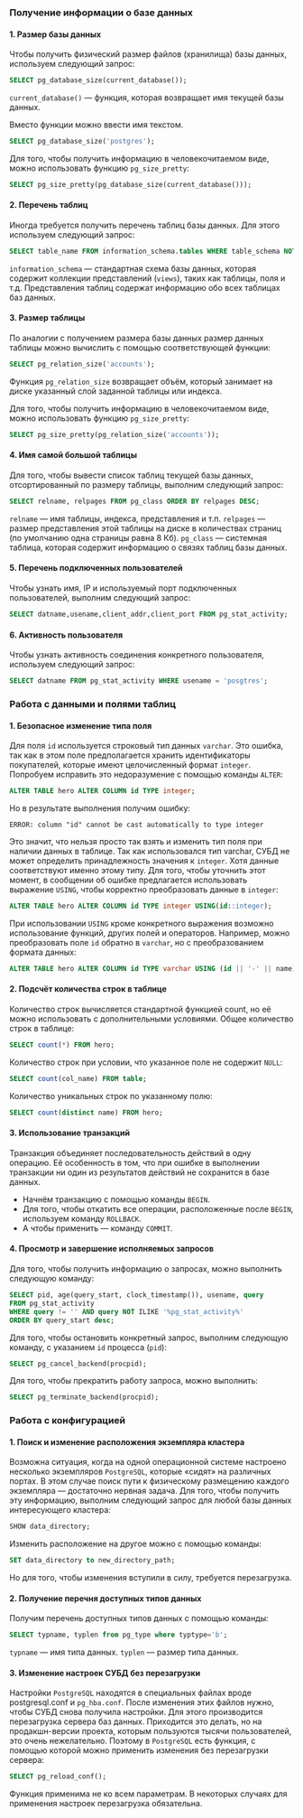 
### Получение информации о базе данных

#### 1. Размер базы данных

Чтобы получить физический размер файлов (хранилища) базы данных, используем следующий запрос:

```sql
SELECT pg_database_size(current_database());
```

`current_database()` — функция, которая возвращает имя текущей базы данных.

Вместо функции можно ввести имя текстом.

```sql
SELECT pg_database_size('postgres');
```

Для того, чтобы получить информацию в человекочитаемом виде, можно использовать функцию `pg_size_pretty`:

```sql
SELECT pg_size_pretty(pg_database_size(current_database()));
```

#### 2. Перечень таблиц

Иногда требуется получить перечень таблиц базы данных. Для этого используем следующий запрос:

```sql
SELECT table_name FROM information_schema.tables WHERE table_schema NOT IN ('information_schema','pg_catalog');
```

`information_schema` — стандартная схема базы данных, которая содержит коллекции представлений (`views`), таких как таблицы, поля и т.д. Представления таблиц содержат информацию обо всех таблицах баз данных.

#### 3. Размер таблицы

По аналогии с получением размера базы данных размер данных таблицы можно вычислить с помощью соответствующей функции:

```sql
SELECT pg_relation_size('accounts');
```

Функция `pg_relation_size` возвращает объём, который занимает на диске указанный слой заданной таблицы или индекса.

Для того, чтобы получить информацию в человекочитаемом виде, можно использовать функцию `pg_size_pretty`:

```sql
SELECT pg_size_pretty(pg_relation_size('accounts'));
```

#### 4. Имя самой большой таблицы

Для того, чтобы вывести список таблиц текущей базы данных, отсортированный по размеру таблицы, выполним следующий запрос:

```sql
SELECT relname, relpages FROM pg_class ORDER BY relpages DESC;
```

`relname` — имя таблицы, индекса, представления и т.п.
`relpages` — размер представления этой таблицы на диске в количествах страниц (по умолчанию одна страницы равна 8 Кб).
`pg_class` — системная таблица, которая содержит информацию о связях таблиц базы данных.

#### 5. Перечень подключенных пользователей

Чтобы узнать имя, IP и используемый порт подключенных пользователей, выполним следующий запрос:

```sql
SELECT datname,usename,client_addr,client_port FROM pg_stat_activity;
```

#### 6. Активность пользователя

Чтобы узнать активность соединения конкретного пользователя, используем следующий запрос:

```sql
SELECT datname FROM pg_stat_activity WHERE usename = 'posgtres';
```

### Работа с данными и полями таблиц

#### 1. Безопасное изменение типа поля
Для поля `id` используется строковый тип данных `varchar`. Это ошибка, так как в этом поле предполагается хранить идентификаторы покупателей, которые имеют целочисленный формат `integer`. Попробуем исправить это недоразумение с помощью команды `ALTER`:

```sql
ALTER TABLE hero ALTER COLUMN id TYPE integer;
```

Но в результате выполнения получим ошибку:

```
ERROR: column "id" cannot be cast automatically to type integer
```

Это значит, что нельзя просто так взять и изменить тип поля при наличии данных в таблице. Так как использовался тип varchar, СУБД не может определить принадлежность значения к `integer`. Хотя данные соответствуют именно этому типу. Для того, чтобы уточнить этот момент, в сообщении об ошибке предлагается использовать выражение `USING`, чтобы корректно преобразовать данные в `integer`:

```sql
ALTER TABLE hero ALTER COLUMN id TYPE integer USING(id::integer);
```

При использовании `USING` кроме конкретного выражения возможно использование функций, других полей и операторов. Например, можно преобразовать поле `id` обратно в `varchar`, но с преобразованием формата данных:

```sql
ALTER TABLE hero ALTER COLUMN id TYPE varchar USING (id || '-' || name);
```

#### 2. Подсчёт количества строк в таблице
Количество строк вычисляется стандартной функцией count, но её можно использовать с дополнительными условиями. Общее количество строк в таблице:

```sql
SELECT count(*) FROM hero;
```

Количество строк при условии, что указанное поле не содержит `NULL`:

```sql
SELECT count(col_name) FROM table;
```

Количество уникальных строк по указанному полю:

```sql
SELECT count(distinct name) FROM hero;
```

#### 3. Использование транзакций
Транзакция объединяет последовательность действий в одну операцию. Её особенность в том, что при ошибке в выполнении транзакции ни один из результатов действий не сохранится в базе данных.

- Начнём транзакцию с помощью команды `BEGIN`.
- Для того, чтобы откатить все операции, расположенные после `BEGIN`, используем команду `ROLLBACK`.
- А чтобы применить — команду `COMMIT`.

#### 4. Просмотр и завершение исполняемых запросов

Для того, чтобы получить информацию о запросах, можно выполнить следующую команду:

```sql
SELECT pid, age(query_start, clock_timestamp()), usename, query
FROM pg_stat_activity
WHERE query != '' AND query NOT ILIKE '%pg_stat_activity%'
ORDER BY query_start desc;
```

Для того, чтобы остановить конкретный запрос, выполним следующую команду, с указанием `id` процесса (`pid`):

```sql
SELECT pg_cancel_backend(procpid);
```

Для того, чтобы прекратить работу запроса, можно выполнить:

```sql
SELECT pg_terminate_backend(procpid);
```

### Работа с конфигурацией

#### 1. Поиск и изменение расположения экземпляра кластера

Возможна ситуация, когда на одной операционной системе настроено несколько экземпляров `PostgreSQL`, которые «сидят» на различных портах. В этом случае поиск пути к физическому размещению каждого экземпляра — достаточно нервная задача. Для того, чтобы получить эту информацию, выполним следующий запрос для любой базы данных интересующего кластера:

```sql
SHOW data_directory;
```

Изменить расположение на другое можно с помощью команды:

```sql
SET data_directory to new_directory_path;
```

Но для того, чтобы изменения вступили в силу, требуется перезагрузка.

#### 2. Получение перечня доступных типов данных

Получим перечень доступных типов данных с помощью команды:

```sql
SELECT typname, typlen from pg_type where typtype='b';
```

`typname` — имя типа данных.
`typlen` — размер типа данных.

#### 3. Изменение настроек СУБД без перезагрузки

Настройки `PostgreSQL` находятся в специальных файлах вроде postgresql.conf и `pg_hba.conf`. После изменения этих файлов нужно, чтобы СУБД снова получила настройки. Для этого производится перезагрузка сервера баз данных. Приходится это делать, но на продакшн-версии проекта, которым пользуются тысячи пользователей, это очень нежелательно. Поэтому в `PostgreSQL` есть функция, с помощью которой можно применить изменения без перезагрузки сервера:

```sql
SELECT pg_reload_conf();
```

Функция применима не ко всем параметрам. В некоторых случаях для применения настроек перезагрузка обязательна.